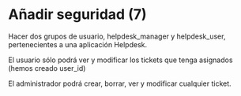 # Añadir seguridad (7)

Hacer dos grupos de usuario, helpdesk_manager y helpdesk_user, pertenecientes a una aplicación Helpdesk.

El usuario sólo podrá ver y modificar los tickets que tenga asignados (hemos creado user_id)

El administrador podrá crear, borrar, ver y modificar cualquier ticket.
